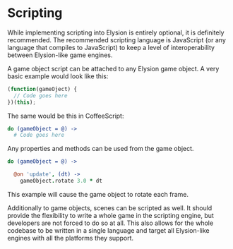 Scripting
===

While implementing scripting into Elysion is entirely optional, it is definitely recommended.
The recommended scripting language is JavaScript (or any language that compiles to JavaScript) to keep a level of 
interoperability between Elysion-like game engines.

A game object script can be attached to any Elysion game object. A very basic example would look like this:

```javascript
(function(gameOject) {
  // Code goes here
})(this);
```

The same would be this in CoffeeScript:

```coffeescript
do (gameObject = @) ->
  # Code goes here
```

Any properties and methods can be used from the game object.
```coffeescript
do (gameObject = @) ->

  @on 'update', (dt) ->
    gameObject.rotate 3.0 * dt
```

This example will cause the game object to rotate each frame.


Additionally to game objects, scenes can be scripted as well. It should provide the flexibility to write a whole game
in the scripting engine, but developers are not forced to do so at all. This also allows for the whole codebase to be
written in a single language and target all Elysion-like engines with all the platforms they support.
